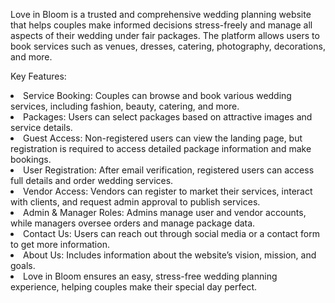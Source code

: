 Love in Bloom is a trusted and comprehensive wedding planning website that helps couples make informed decisions stress-freely and manage all aspects of their wedding under fair packages. The platform allows users to book services such as venues, dresses, catering, photography, decorations, and more.

Key Features:
<li>Service Booking: Couples can browse and book various wedding services, including fashion, beauty, catering, and more.</li>
<li>Packages: Users can select packages based on attractive images and service details.</li>
<li>Guest Access: Non-registered users can view the landing page, but registration is required to access detailed package information and make bookings.</li>
<li>User Registration: After email verification, registered users can access full details and order wedding services.</li>
<li>Vendor Access: Vendors can register to market their services, interact with clients, and request admin approval to publish services.</li>
<li>Admin & Manager Roles: Admins manage user and vendor accounts, while managers oversee orders and manage package data.</li>
<li>Contact Us: Users can reach out through social media or a contact form to get more information.</li>
<li>About Us: Includes information about the website’s vision, mission, and goals.</li>
<li>Love in Bloom ensures an easy, stress-free wedding planning experience, helping couples make their special day perfect.</li>

